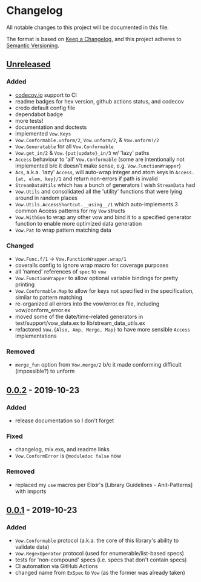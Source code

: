 # Changelog
All notable changes to this project will be documented in this file.

The format is based on [Keep a Changelog](https://keepachangelog.com/en/1.0.0/),
and this project adheres to [Semantic Versioning](https://semver.org/spec/v2.0.0.html).

## [Unreleased]
### Added
- [codecov.io] support to CI
- readme badges for hex version, github actions status, and codecov
- credo default config file
- dependabot badge
- more tests!
- documentation and doctests
- implemented `Vow.Keys`
- `Vow.Conformable.unform/2`, `Vow.unform/2`, & `Vow.unform!/2`
- `Vow.Generatable` for all `Vow.Conformable`
- `Vow.get_in/2` & `Vow.{put|update}_in/3` w/ 'lazy' paths
- `Access` behaviour to 'all' `Vow.Conformable` (some are intentionally not implemented b/c it doesn't make sense, e.g. `Vow.FunctionWrapper`)
- `Acs`, a.k.a. 'lazy' `Access`, will auto-wrap integer and atom keys in `Access.{at, elem, key}/1` and return non-errors if path is invalid
- `StreamDataUtils` which has a bunch of generators I wish `StreamData` had
- `Vow.Utils` and consolidated all the 'utility' functions that were lying around in random places
- `Vow.Utils.AccessShortcut.__using__/1` which auto-implements 3 common Access patterns for my `Vow` structs
- `Vow.WithGen` to wrap any other vow and bind it to a specified generator function to enable more optimized data generation
- `Vow.Pat` to wrap pattern matching data

### Changed
- `Vow.Func.f/1` -> `Vow.FunctionWrapper.wrap/1`
- coveralls config to ignore wrap macro for coverage purposes
- all 'named' references of `spec` to `vow`
- `Vow.FunctionWrapper` to allow optional variable bindings for pretty printing
- `Vow.Conformable.Map` to allow for keys not specified in the specification, similar to pattern matching
- re-organized all errors into the vow/error.ex file, including vow/conform_error.ex
- moved some of the date/time-related generators in test/support/vow_data.ex to lib/stream_data_utils.ex
- refactored `Vow.{Also, Amp, Merge, Map}` to have more sensible `Access` implementations

### Removed
- `merge_fun` option from `Vow.merge/2` b/c it made conforming difficult (impossible?) to unform

## [0.0.2] - 2019-10-23
### Added
- release documentation so I don't forget

### Fixed
- changelog, mix.exs, and readme links
- `Vow.ConformError` is `@moduledoc false` now

### Removed
- replaced my `use` macros per Elixir's [Library Guidelines - Anit-Patterns] with imports

## [0.0.1] - 2019-10-23
### Added
- `Vow.Conformable` protocol (a.k.a. the core of this library's ability to validate data)
- `Vow.RegexOperator` protocol (used for enumerable/list-based specs)
- tests for 'non-compound' specs (i.e. specs that don't contain specs)
- CI automation via GitHub Actions
- changed name from `ExSpec` to `Vow` (as the former was already taken)


[codecov.io]: https://codecov.io/
[Library Guidelines - Anti-Patterns]: https://hexdocs.pm/elixir/library-guidelines.html#avoid-use-when-an-import-is-enough
[Unreleased]: https://github.com/naramore/vow/compare/v0.0.2...HEAD
[0.0.2]: https://github.com/naramore/vow/releases/tag/v0.0.1...v0.0.2
[0.0.1]: https://github.com/naramore/vow/releases/tag/v0.0.1

